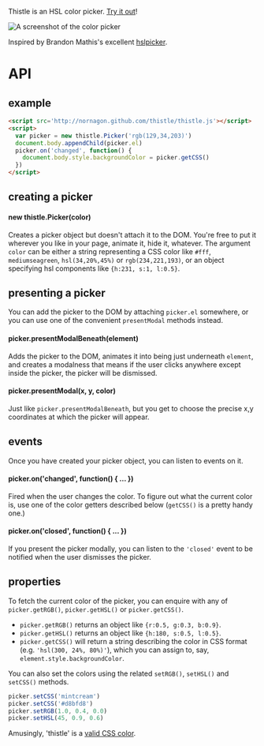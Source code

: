 Thistle is an HSL color picker. [Try it out](http://nornagon.github.com/thistle)!

![A screenshot of the color picker](http://i.imgur.com/CdbYg.png)

Inspired by Brandon Mathis's excellent [hslpicker](http://hslpicker.com).

# API

## example

```html
<script src='http://nornagon.github.com/thistle/thistle.js'></script>
<script>
  var picker = new thistle.Picker('rgb(129,34,203)')
  document.body.appendChild(picker.el)
  picker.on('changed', function() {
    document.body.style.backgroundColor = picker.getCSS()
  })
</script>
```

## creating a picker

#### new thistle.Picker(color)
Creates a picker object but doesn't attach it to the DOM. You're free to put it
wherever you like in your page, animate it, hide it, whatever. The argument
`color` can be either a string representing a CSS color like `#fff`,
`mediumseagreen`, `hsl(34,20%,45%)` or `rgb(234,221,193)`, or an object
specifying hsl components like `{h:231, s:1, l:0.5}`.

## presenting a picker

You can add the picker to the DOM by attaching `picker.el` somewhere, or you
can use one of the convenient `presentModal` methods instead.

#### picker.presentModalBeneath(element)
Adds the picker to the DOM, animates it into being just underneath `element`,
and creates a modalness that means if the user clicks anywhere except inside
the picker, the picker will be dismissed.

#### picker.presentModal(x, y, color)
Just like `picker.presentModalBeneath`, but you get to choose the precise x,y
coordinates at which the picker will appear.

## events

Once you have created your picker object, you can listen to events on it.

#### picker.on('changed', function() { ... })
Fired when the user changes the color. To figure out what the current color is,
use one of the color getters described below (`getCSS()` is a pretty handy one.)

#### picker.on('closed', function() { ... })
If you present the picker modally, you can listen to the `'closed'` event to be
notified when the user dismisses the picker.

## properties

To fetch the current color of the picker, you can enquire with any of
`picker.getRGB()`, `picker.getHSL()` or `picker.getCSS()`.

- `picker.getRGB()` returns an object like `{r:0.5, g:0.3, b:0.9}`.
- `picker.getHSL()` returns an object like `{h:180, s:0.5, l:0.5}`.
- `picker.getCSS()` will return a string describing the color in CSS format
  (e.g. `'hsl(300, 24%, 80%)'`), which you can assign to, say,
  `element.style.backgroundColor`.

You can also set the colors using the related `setRGB()`, `setHSL()` and
`setCSS()` methods.

```javascript
picker.setCSS('mintcream')
picker.setCSS('#d8bfd8')
picker.setRGB(1.0, 0.4, 0.0)
picker.setHSL(45, 0.9, 0.6)
```

Amusingly, 'thistle' is a [valid CSS color](http://dev.w3.org/csswg/css3-color/#svg-color).
